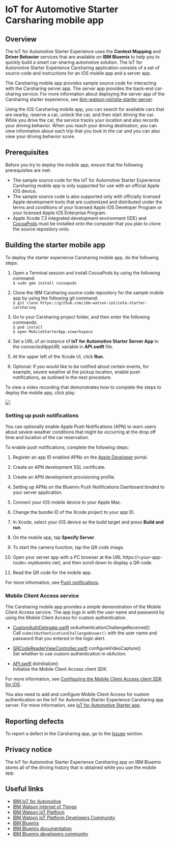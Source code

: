 # IoT for Automotive Starter Carsharing mobile app


## Overview
The IoT for Automotive Starter Experience uses the **Context Mapping** and **Driver Behavior** services that are available on **IBM Bluemix** to help you to quickly build a smart car-sharing automotive solution. The IoT for Automotive Starter Experience Carsharing application consists of a set of source code and instructions for an iOS mobile app and a server app.

The Carsharing mobile app provides sample source code for interacting with the Carsharing server app. The server app provides the back-end car-sharing service. For more information about deploying the server app of the Carsharing starter experience, see
[ibm-watson-iot/iota-starter-server](https://github.com/ibm-watson-iot/iota-starter-server).

Using the iOS Carsharing mobile app, you can search for available cars that are nearby, reserve a car, unlock the car, and then start driving the car. While you drive the car, the service tracks your location and also records your driving behavior. When you reach your driving destination, you can view information about each trip that you took in the car and you can also view your driving behavior score.

## Prerequisites

Before you try to deploy the mobile app, ensure that the following prerequisites are met:

- The sample source code for the IoT for Automotive Starter Experience Carsharing mobile app is only supported for use with an official Apple iOS device.
- The sample source code is also supported only with officially licensed Apple development tools that are customized and distributed under the terms and conditions of your licensed Apple iOS Developer Program or your licensed Apple iOS Enterprise Program.
- Apple Xcode 7.3 integrated development environment (IDE) and [CocoaPods](https://cocoapods.org/) must be installed onto the computer that you plan to clone the source repository onto.

## Building the starter mobile app

To deploy the starter experience Carsharing mobile app, do the following steps:

1. Open a Terminal session and install CocoaPods by using the following command:   
```$ sudo gem install cocoapods```    
2. Clone the IBM Carsharing source code repository for the sample mobile app by using the following git command:  
```$ git clone https://github.com/ibm-watson-iot/iota-starter-carsharing```   
3. Go to your Carsharing project folder, and then enter the following commands:   
```$ pod install```  
```$ open MobileStarterApp.xcworkspace```

4. Set a URL of an instance of **IoT for Automotive Starter Server App** to the _connectedAppURL_ variable in **API.swift** file.

5.  At the upper left of the Xcode UI, click **Run**.

6. Optional: If you would like to be notified about certain events, for example, severe weather at the pickup location, enable push notifications, as outlined in the next procedure.

To view a video recording that demonstrates how to complete the steps to deploy the mobile app, click play:

[![](XcodePreview.jpg)](https://www.youtube.com/watch?v=9O5uoPsn0LA "Instructions")  

### Setting up push notifications

You can optionally enable Apple Push Notifications (APN) to warn users about severe weather conditions that might be occurring at the drop off time and location of the car reservation.

To enable push notifications, complete the following steps:

1. Register an app ID enabled APNs on the [Apple Developer](https://developer.apple.com/) portal.

2. Create an APN development SSL certificate.

3. Create an APN development provisioning profile.

4. Setting up APNs on the Bluemix Push Notifications Dashboard binded to your server application.

5. Connect your iOS mobile device to your Apple Mac.

6. Change the bundle ID of the Xcode project to your app ID.

7. In Xcode, select your iOS device as the build target and press **Build and run**.

8. On the mobile app, tap **Specify Server**.

9. To start the camera function, tap the QR code image.

10. Open your server app with a  PC browser at the URL https://&lt;your-app-route&gt;.mybluemix.net/, and then scroll down to display a QR code.

11. Read the QR code for the mobile app.

For more information, see [Push notifications](https://console.ng.bluemix.net/docs/services/mobilepush/t_push_provider_ios.html).

### Mobile Client Access service

The Carsharing mobile app provides a simple demonstration of the Mobile Client Access service. The app logs in with the user name and password by using the  Mobile Client Access for custom authentication.

* [CustomAuthDelegate.swift](MobileStarterApp/CustomAuthDelegate.swift) onAuthenticationChallengeReceived()  
Call `submitAuthenticationChallengeAnswer()` with the user name and password that you entered in the login alert.

* [QRCodeReaderViewController.swift](MobileStarterApp/QRCodeReaderViewController.swift) configureVideoCapture()  
Set whether to use custom authentication in okAction.

* [API.swift](MobileStarterApp/API.swift) doInitialize()  
Initialize the Mobile Client Access client SDK.

For more information, see [Configuring the Mobile Client Access client SDK for iOS](https://console.ng.bluemix.net/docs/services/mobileaccess/custom-auth-ios-swift-sdk.html).

You also need to add and configure Mobile Client Access for custom authentication on the IoT for Automotive Starter Experience Carsharing app server. For more information, see [IoT for Automotive Starter app]( https://github.com/ibm-watson-iot/iota-starter-server).

## Reporting defects
To report a defect in the Carsharing app, go to the  [Issues](https://github.com/ibm-watson-iot/iota-starter-carsharing/issues) section.

## Privacy notice
The IoT for Automotive Starter Experience Carsharing app on IBM Bluemix stores all of the driving history that is obtained while you use the mobile app.


## Useful links

- [IBM IoT for Automotive](http://www.ibm.com/internet-of-things/iot-industry/iot-automotive)
- [IBM Watson Internet of Things](http://www.ibm.com/internet-of-things/)  
- [IBM Watson IoT Platform](http://www.ibm.com/internet-of-things/iot-solutions/watson-iot-platform/)   
- [IBM Watson IoT Platform Developers Community](https://developer.ibm.com/iotplatform/)
- [IBM Bluemix](https://bluemix.net/)  
- [IBM Bluemix documentation](https://www.ng.bluemix.net/docs/)  
- [IBM Bluemix developers community](http://developer.ibm.com/bluemix)  
